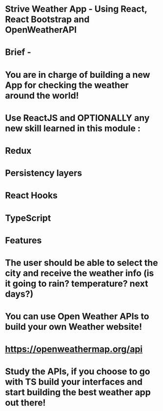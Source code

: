 # Strive Weather App - Using React, React Bootstrap and OpenWeatherAPI

# Brief -

# You are in charge of building a new App for checking the weather around the world!

# Use ReactJS and OPTIONALLY any new skill learned in this module :

# Redux

# Persistency layers

# React Hooks

# TypeScript

# Features

# The user should be able to select the city and receive the weather info (is it going to rain? temperature? next days?)

# You can use Open Weather APIs to build your own Weather website!

# https://openweathermap.org/api

# Study the APIs, if you choose to go with TS build your interfaces and start building the best weather app out there!
